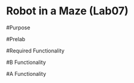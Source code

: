 Robot in a Maze (Lab07)
=======================


#Purpose

#Prelab

#Required Functionality

#B Functionality

#A Functionality

